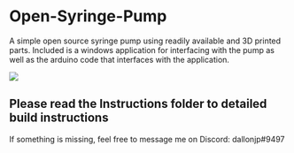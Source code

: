 # Open-Syringe-Pump
A simple open source syringe pump using readily available and 3D printed parts.
Included is a windows application for interfacing with the pump as well as the arduino code that interfaces with the application.

![](https://github.com/dallonjp/Open-Syringe-Pump/master/Pictures/IMG_20200718_154940_(1).jpg?raw=true)
## Please read the Instructions folder to detailed build instructions
If something is missing, feel free to message me on Discord: dallonjp#9497
